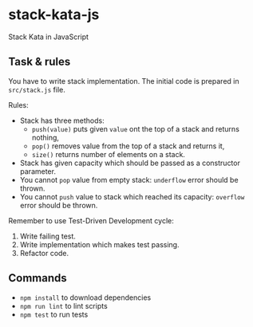 # stack-kata-js

Stack Kata in JavaScript

## Task & rules

You have to write stack implementation. The initial code is prepared in `src/stack.js` file.

Rules:

* Stack has three methods:
    * `push(value)` puts given `value` ont the top of a stack and returns nothing,
    * `pop()` removes value from the top of a stack and returns it,
    * `size()` returns number of elements on a stack.
* Stack has given capacity which should be passed as a constructor parameter.
* You cannot `pop` value from empty stack: `underflow` error should be thrown. 
* You cannot `push` value to stack which reached its capacity: `overflow` error should be thrown. 

Remember to use Test-Driven Development cycle:
 
1. Write failing test.
1. Write implementation which makes test passing.
1. Refactor code.

## Commands

* `npm install` to download dependencies
* `npm run lint` to lint scripts
* `npm test` to run tests
